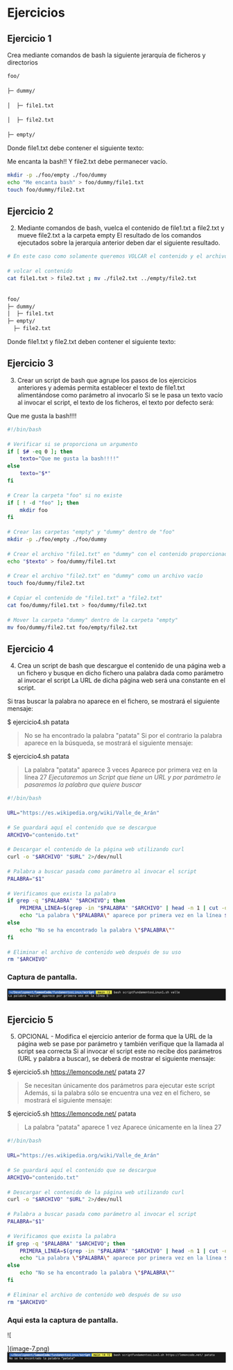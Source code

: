 # Ejercicios

## Ejercicio 1

Crea mediante comandos de bash la siguiente jerarquía de ficheros y directorios

```bash
foo/

├─ dummy/

│  ├─ file1.txt

│  ├─ file2.txt

├─ empty/
```


Donde file1.txt debe contener el siguiente texto:

Me encanta la bash!!
Y file2.txt debe permanecer vacío.

```bash
mkdir -p ./foo/empty ./foo/dummy
echo "Me encanta bash" > foo/dummy/file1.txt
touch foo/dummy/file2.txt
```

## Ejercicio 2

2. Mediante comandos de bash, vuelca el contenido de file1.txt a file2.txt y mueve file2.txt a la carpeta empty
El resultado de los comandos ejecutados sobre la jerarquía anterior deben dar el siguiente resultado.
```bash 
# En este caso como solamente queremos VOLCAR el contenido y el archivo de destino esta vacío utilizaremos este comando:

# volcar el contenido 
cat file1.txt > file2.txt ; mv ./file2.txt ../empty/file2.txt

```
```bash

foo/
├─ dummy/
│  ├─ file1.txt
├─ empty/
  ├─ file2.txt

```
Donde file1.txt y file2.txt deben contener el siguiente texto:

## Ejercicio 3
3. Crear un script de bash que agrupe los pasos de los ejercicios anteriores y además permita establecer el texto de file1.txt alimentándose como parámetro al invocarlo
Si se le pasa un texto vacío al invocar el script, el texto de los ficheros, el texto por defecto será:

Que me gusta la bash!!!!

```bash
#!/bin/bash

# Verificar si se proporciona un argumento
if [ $# -eq 0 ]; then
    texto="Que me gusta la bash!!!!"
else
    texto="$*"
fi

# Crear la carpeta "foo" si no existe
if [ ! -d "foo" ]; then
    mkdir foo
fi

# Crear las carpetas "empty" y "dummy" dentro de "foo"
mkdir -p ./foo/empty ./foo/dummy

# Crear el archivo "file1.txt" en "dummy" con el contenido proporcionado o predeterminado
echo "$texto" > foo/dummy/file1.txt

# Crear el archivo "file2.txt" en "dummy" como un archivo vacío
touch foo/dummy/file2.txt

# Copiar el contenido de "file1.txt" a "file2.txt"
cat foo/dummy/file1.txt > foo/dummy/file2.txt

# Mover la carpeta "dummy" dentro de la carpeta "empty"
mv foo/dummy/file2.txt foo/empty/file2.txt

```
## Ejercicio 4
4. Crea un script de bash que descargue el contenido de una página web a un fichero y busque en dicho fichero una palabra dada como parámetro al invocar el script
La URL de dicha página web será una constante en el script.

Si tras buscar la palabra no aparece en el fichero, se mostrará el siguiente mensaje:

$ ejercicio4.sh patata
> No se ha encontrado la palabra "patata"
Si por el contrario la palabra aparece en la búsqueda, se mostrará el siguiente mensaje:

$ ejercicio4.sh patata
> La palabra "patata" aparece 3 veces
> Aparece por primera vez en la línea 27
*Ejecutaremos un Script  que tiene un URL y por parámetro le pasaremos la palabra que quiere buscar*


```bash
#!/bin/bash

URL="https://es.wikipedia.org/wiki/Valle_de_Arán"

# Se guardará aquí el contenido que se descargue
ARCHIVO="contenido.txt"

# Descargar el contenido de la página web utilizando curl
curl -o "$ARCHIVO" "$URL" 2>/dev/null

# Palabra a buscar pasada como parámetro al invocar el script
PALABRA="$1"

# Verificamos que exista la palabra
if grep -q "$PALABRA" "$ARCHIVO"; then
    PRIMERA_LINEA=$(grep -in "$PALABRA" "$ARCHIVO" | head -n 1 | cut -d ':' -f 1)
    echo "La palabra \"$PALABRA\" aparece por primera vez en la línea $PRIMERA_LINEA"
else
    echo "No se ha encontrado la palabra \"$PALABRA\""
fi

# Eliminar el archivo de contenido web después de su uso
rm "$ARCHIVO"


```
### Captura de pantalla.
![Alt text](image-6.png)
## Ejercicio  5
5. OPCIONAL - Modifica el ejercicio anterior de forma que la URL de la página web se pase por parámetro y también verifique que la llamada al script sea correcta
Si al invocar el script este no recibe dos parámetros (URL y palabra a buscar), se deberá de mostrar el siguiente mensaje:

$ ejercicio5.sh https://lemoncode.net/ patata 27
> Se necesitan únicamente dos parámetros para ejecutar este script
Además, si la palabra sólo se encuentra una vez en el fichero, se mostrará el siguiente mensaje:

$ ejercicio5.sh https://lemoncode.net/ patata
> La palabra "patata" aparece 1 vez
> Aparece únicamente en la línea 27

```bash
#!/bin/bash

URL="https://es.wikipedia.org/wiki/Valle_de_Arán"

# Se guardará aquí el contenido que se descargue
ARCHIVO="contenido.txt"

# Descargar el contenido de la página web utilizando curl
curl -o "$ARCHIVO" "$URL" 2>/dev/null

# Palabra a buscar pasada como parámetro al invocar el script
PALABRA="$1"

# Verificamos que exista la palabra
if grep -q "$PALABRA" "$ARCHIVO"; then
    PRIMERA_LINEA=$(grep -in "$PALABRA" "$ARCHIVO" | head -n 1 | cut -d ':' -f 1)
    echo "La palabra \"$PALABRA\" aparece por primera vez en la línea $PRIMERA_LINEA"
else
    echo "No se ha encontrado la palabra \"$PALABRA\""
fi

# Eliminar el archivo de contenido web después de su uso
rm "$ARCHIVO"

```
### Aqui esta la captura de pantalla.
![
  
](image-7.png)
![Alt text](image-8.png)

